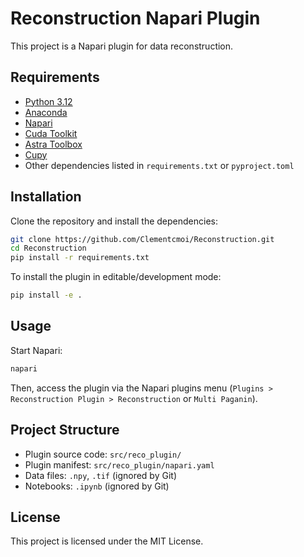 # Reconstruction Napari Plugin

This project is a Napari plugin for data reconstruction.

## Requirements

- [Python 3.12](https://www.python.org/downloads/release/python-3129/)
- [Anaconda](https://www.anaconda.com/)
- [Napari](https://napari.org/)
- [Cuda Toolkit](https://developer.nvidia.com/cuda-toolkit)
- [Astra Toolbox](https://www.astra-toolbox.com/)
- [Cupy](https://cupy.dev/)
- Other dependencies listed in `requirements.txt` or `pyproject.toml`

## Installation

Clone the repository and install the dependencies:

```bash
git clone https://github.com/Clementcmoi/Reconstruction.git
cd Reconstruction
pip install -r requirements.txt
```

To install the plugin in editable/development mode:

```bash
pip install -e .
```

## Usage

Start Napari:

```bash
napari
```

Then, access the plugin via the Napari plugins menu (`Plugins > Reconstruction Plugin > Reconstruction` or `Multi Paganin`).

## Project Structure

- Plugin source code: `src/reco_plugin/`
- Plugin manifest: `src/reco_plugin/napari.yaml`
- Data files: `.npy`, `.tif` (ignored by Git)
- Notebooks: `.ipynb` (ignored by Git)

## License

This project is licensed under the MIT License.